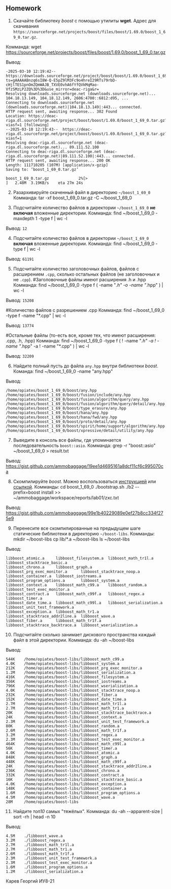 ## Homework

1. Скачайте библиотеку *boost* с помощью утилиты **wget**. Адрес для скачивания `https://sourceforge.net/projects/boost/files/boost/1.69.0/boost_1_69_0.tar.gz`.

Комманда: wget https://sourceforge.net/projects/boost/files/boost/1.69.0/boost_1_69_0.tar.gz

Вывод:
```
-2025-03-10 12:19:42--  https://downloads.sourceforge.net/project/boost/boost/1.69.0/boost_1_69_0.tar.gz?ts=gAAAAABnzq6sI8W-Q-E5pZ9lM3Fc9o4hreI29RTs79rbD-cHjlTES1pnOmZQmWAJB_TXVE0vhA6fYfQVkMqMao-VfzSMzLP2ZQ%3D%3D&use_mirror=deac-riga&r=
Resolving downloads.sourceforge.net (downloads.sourceforge.net)... 104.18.13.149, 104.18.12.149, 2606:4700::6812:d95, ...
Connecting to downloads.sourceforge.net (downloads.sourceforge.net)|104.18.13.149|:443... connected.
HTTP request sent, awaiting response... 302 Found
Location: https://deac-riga.dl.sourceforge.net/project/boost/boost/1.69.0/boost_1_69_0.tar.gz?viasf=1 [following]
--2025-03-10 12:19:43--  https://deac-riga.dl.sourceforge.net/project/boost/boost/1.69.0/boost_1_69_0.tar.gz?viasf=1
Resolving deac-riga.dl.sourceforge.net (deac-riga.dl.sourceforge.net)... 89.111.52.100
Connecting to deac-riga.dl.sourceforge.net (deac-riga.dl.sourceforge.net)|89.111.52.100|:443... connected.
HTTP request sent, awaiting response... 200 OK
Length: 111710205 (107M) [application/x-gzip]
Saving to: ‘boost_1_69_0.tar.gz’

boost_1_69_0.tar.gz             2%[>                                                 ]   2.48M  3.19KB/s    eta 27m 24s 
```


2. Разархивируйте скаченный файл в директорию `~/boost_1_69_0`
Комманда: tar -xf boost_1_69_0.tar.gz -C ~/boost_1_69_0


3. Подсчитайте количество файлов в директории `~/boost_1_69_0` **не включая** вложенные директории.
Комманда: find ~/boost_1_69_0 -maxdepth 1 -type f | wc -l

Вывод: `12`


4. Подсчитайте количество файлов в директории `~/boost_1_69_0` **включая** вложенные директории.
Комманда: find ~/boost_1_69_0 -type f | wc -l

Вывод: `61191`


5. Подсчитайте количество заголовочных файлов, файлов с расширением `.cpp`, сколько остальных файлов (не заголовочных и не `.cpp`).
#Заголовочные файлы имеют расширения .h и .hpp 
Комманда: find ~/boost_1_69_0 -type f \( -name "*.h" -o -name "*.hpp" \) | wc -l

Вывод: `15208`

#Количество файлов с разрешением .cpp
Комманда: find ~/boost_1_69_0 -type f -name "*.cpp" | wc -l

Вывод: `13774`

#Остальные файлы (то-есть все, кроме тех, что имеют расширения: .cpp, .h, .hpp)
Комманда: find ~/boost_1_69_0 -type f \( ! -name "*.h" -a ! -name "*.hpp" -a ! -name "*.cpp" \) | wc -l

Вывод: `32209`


6. Найдите полный пусть до файла `any.hpp` внутри библиотеки *boost*.
Команда: find ~/boost_1_69_0 -name "any.hpp"

Вывод:
``` 
/home/opiates/boost_1_69_0/boost/any.hpp
/home/opiates/boost_1_69_0/boost/fusion/include/any.hpp
/home/opiates/boost_1_69_0/boost/fusion/algorithm/query/any.hpp
/home/opiates/boost_1_69_0/boost/fusion/algorithm/query/detail/any.hpp
/home/opiates/boost_1_69_0/boost/type_erasure/any.hpp
/home/opiates/boost_1_69_0/boost/hana/any.hpp
/home/opiates/boost_1_69_0/boost/hana/fwd/any.hpp
/home/opiates/boost_1_69_0/boost/proto/detail/any.hpp
/home/opiates/boost_1_69_0/boost/spirit/home/support/algorithm/any.hpp
/home/opiates/boost_1_69_0/boost/xpressive/detail/utility/any.hpp
```


7. Выведите в консоль все файлы, где упоминается последовательность `boost::asio`.
Комманда: grep -r "boost::asio" ~/boost_1_69_0 > result.txt

Вывод: https://gist.github.com/ammobaggage/19ee1d4695161a8dcf11cf6c995070ca


8. Скомпилируйте *boost*. Можно воспользоваться [инструкцией](https://www.boost.org/doc/libs/1_61_0/more/getting_started/unix-variants.html#or-build-custom-binaries) или [ссылкой](https://codeyarns.com/2017/01/24/how-to-build-boost-on-linux/).
Комманды: 
cd boost_1_69_0
./bootstrap.sh
./b2 --prefix=boost install >> ~/ammobaggage/workspace/reports/lab01/zxc.txt

Вывод: https://gist.github.com/ammobaggage/99e1b40229089e0ef27b8cc334f275e9


9. Перенесите все скомпилированные на предыдущем шаге статические библиотеки в директорию `~/boost-libs`.
Комманды: 
mkdir ~/boost-libs
cp lib/*.a ~/boost-libs
ls ~/boost-libs

Вывод:
```
libboost_atomic.a     libboost_filesystem.a  libboost_math_tr1l.a             libboost_stacktrace_basic.a
libboost_chrono.a     libboost_graph.a       libboost_prg_exec_monitor.a      libboost_stacktrace_noop.a
libboost_container.a  libboost_iostreams.a   libboost_program_options.a       libboost_system.a
libboost_context.a    libboost_math_c99.a    libboost_random.a                libboost_test_exec_monitor.a
libboost_contract.a   libboost_math_c99f.a   libboost_regex.a                 libboost_timer.a
libboost_date_time.a  libboost_math_c99l.a   libboost_serialization.a         libboost_unit_test_framework.a
libboost_exception.a  libboost_math_tr1.a    libboost_stacktrace_addr2line.a  libboost_wave.a
libboost_fiber.a      libboost_math_tr1f.a   libboost_stacktrace_backtrace.a  libboost_wserialization.a
```


10. Подсчитайте сколько занимает дискового пространства каждый файл в этой директории.
Комманда: du -ah ~/boost-libs

Вывод:
```
544K    /home/opiates/boost-libs/libboost_math_c99.a
4.0K    /home/opiates/boost-libs/libboost_system.a
212K    /home/opiates/boost-libs/libboost_prg_exec_monitor.a
1.2M    /home/opiates/boost-libs/libboost_serialization.a
416K    /home/opiates/boost-libs/libboost_filesystem.a
356K    /home/opiates/boost-libs/libboost_iostreams.a
796K    /home/opiates/boost-libs/libboost_wserialization.a
4.0K    /home/opiates/boost-libs/libboost_stacktrace_noop.a
232K    /home/opiates/boost-libs/libboost_fiber.a
152K    /home/opiates/boost-libs/libboost_date_time.a
2.7M    /home/opiates/boost-libs/libboost_math_tr1l.a
2.7M    /home/opiates/boost-libs/libboost_math_tr1.a
20K     /home/opiates/boost-libs/libboost_stacktrace_backtrace.a
24K     /home/opiates/boost-libs/libboost_context.a
2.3M    /home/opiates/boost-libs/libboost_unit_test_framework.a
80K     /home/opiates/boost-libs/libboost_random.a
2.6M    /home/opiates/boost-libs/libboost_math_tr1f.a
3.2M    /home/opiates/boost-libs/libboost_regex.a
2.3M    /home/opiates/boost-libs/libboost_test_exec_monitor.a
464K    /home/opiates/boost-libs/libboost_math_c99l.a
56K     /home/opiates/boost-libs/libboost_timer.a
4.0K    /home/opiates/boost-libs/libboost_atomic.a
848K    /home/opiates/boost-libs/libboost_graph.a
448K    /home/opiates/boost-libs/libboost_math_c99f.a
24K     /home/opiates/boost-libs/libboost_stacktrace_addr2line.a
236K    /home/opiates/boost-libs/libboost_chrono.a
332K    /home/opiates/boost-libs/libboost_contract.a
16K     /home/opiates/boost-libs/libboost_stacktrace_basic.a
4.0K    /home/opiates/boost-libs/libboost_exception.a
148K    /home/opiates/boost-libs/libboost_container.a
1.6M    /home/opiates/boost-libs/libboost_program_options.a
4.5M    /home/opiates/boost-libs/libboost_wave.a
28M     /home/opiates/boost-libs
```


11. Найдите *топ10* самых "тяжёлых".
Комманда: du -ah --apparent-size | sort -rh | head -n 10

Вывод:
```
4.5M    ./libboost_wave.a
3.2M    ./libboost_regex.a
2.7M    ./libboost_math_tr1l.a
2.7M    ./libboost_math_tr1.a
2.6M    ./libboost_math_tr1f.a
2.3M    ./libboost_unit_test_framework.a
2.3M    ./libboost_test_exec_monitor.a
1.6M    ./libboost_program_options.a
1.2M    ./libboost_serialization.a
```


Карев Георгий
ИУ8-21
